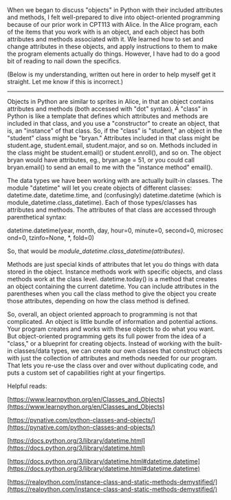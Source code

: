 
When we began to discuss "objects" in Python with their included attributes and methods, I felt well-prepared to dive into object-oriented programming because of our prior work in CPT113 with Alice. In the Alice program, each of the items that you work with is an object, and each object has both attributes and methods associated with it. We learned how to set and change attributes in these objects, and apply instructions to them to make the program elements actually do things. However, I have had to do a good bit of reading to nail down the specifics.

  

(Below is my understanding, written out here in order to help myself get it straight. Let me know if this is incorrect.)

--------------------------------------------------------------------------------------------------------------------------------------------------------

Objects in Python are similar to sprites in Alice, in that an object contains attributes and methods (both accessed with "dot" syntax). A "class" in Python is like a template that defines which attributes and methods are included in that class, and you use a "constructor" to create an object, that is, an "instance" of that class. So, if the "class" is "student," an object in the "student" class might be "bryan." Attributes included in that class might be student.age, student.email, student.major, and so on. Methods included in the class might be student.email() or student.enroll(), and so on. The object bryan would have attributes, eg., bryan.age = 51, or you could call bryan.email() to send an email to me with the "instance method" email().

  

The data types we have been working with are actually built-in classes. The module "datetime" will let you create objects of different classes: datetime.date, datetime.time, and (confusingly) datetime.datetime (which is module_datetime.class_datetime). Each of those types/classes has attributes and methods. The attributes of that class are accessed through parenthetical syntax:

datetime.datetime(year, month, day, hour=0, minute=0, second=0, microsecond=0, tzinfo=None, *, fold=0)

So, that would be _module_datetime.class_datetime(attributes)_.

  

Methods are just special kinds of attributes that let you do things with data stored in the object. Instance methods work with specific objects, and class methods work at the class level. datetime.today() is a method that creates an object containing the current datetime. You can include attributes in the parentheses when you call the class method to give the object you create those attributes, depending on how the class method is defined.

  

So, overall, an object oriented approach to programming is not that complicated. An object is little bundle of information and potential actions. Your program creates and works with these objects to do what you want. But object-oriented programming gets its full power from the idea of a "class," or a blueprint for creating objects. Instead of working with the built-in classes/data types, we can create our own classes that construct objects with just the collection of attributes and methods needed for our program. That lets you re-use the class over and over without duplicating code, and puts a custom set of capabilities right at your fingertips.

  

Helpful reads:

[https://www.learnpython.org/en/Classes_and_Objects](https://www.learnpython.org/en/Classes_and_Objects)

[https://pynative.com/python-classes-and-objects/](https://pynative.com/python-classes-and-objects/)

[https://docs.python.org/3/library/datetime.html](https://docs.python.org/3/library/datetime.html)

[https://docs.python.org/3/library/datetime.html#datetime.datetime](https://docs.python.org/3/library/datetime.html#datetime.datetime)

[https://realpython.com/instance-class-and-static-methods-demystified/](https://realpython.com/instance-class-and-static-methods-demystified/)